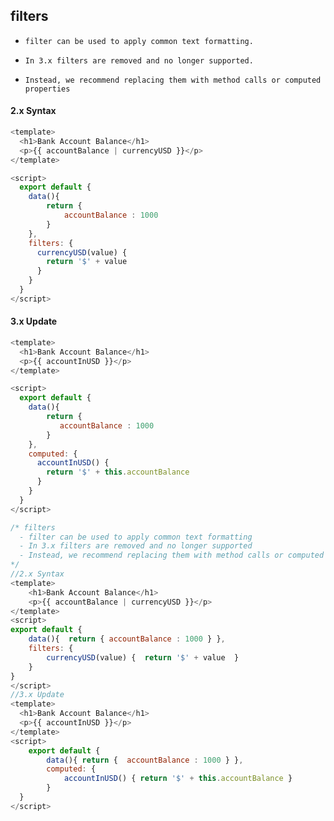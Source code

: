 ## filters

- `filter can be used to apply common text formatting.`

- `In 3.x filters are removed and no longer supported. `

- `Instead, we recommend replacing them with method calls or computed properties`

  

  

#### 2.x Syntax

  ```js
  <template>
    <h1>Bank Account Balance</h1>
    <p>{{ accountBalance | currencyUSD }}</p>
  </template>
  
  <script>
    export default {
      data(){
          return {
              accountBalance : 1000
          }
      },
      filters: {
        currencyUSD(value) {
          return '$' + value
        }
      }
    }
  </script>
  ```







#### 3.x Update

```js
<template>
  <h1>Bank Account Balance</h1>
  <p>{{ accountInUSD }}</p>
</template>

<script>
  export default {
    data(){
        return {
           accountBalance : 1000
        }
    },
    computed: {
      accountInUSD() {
        return '$' + this.accountBalance
      }
    }
  }
</script>
```





```js
/* filters
  - filter can be used to apply common text formatting
  - In 3.x filters are removed and no longer supported
  - Instead, we recommend replacing them with method calls or computed properties
*/  
//2.x Syntax
<template>
    <h1>Bank Account Balance</h1>
 	<p>{{ accountBalance | currencyUSD }}</p>
</template>
<script>
export default {
    data(){  return { accountBalance : 1000 } },
	filters: { 
        currencyUSD(value) {  return '$' + value  } 
    }
}
</script>
//3.x Update
<template>
  <h1>Bank Account Balance</h1>
  <p>{{ accountInUSD }}</p>
</template>
<script>
	export default {
    	data(){ return {  accountBalance : 1000 } },
    	computed: {
      		accountInUSD() { return '$' + this.accountBalance }
        }
  }
</script>
```



